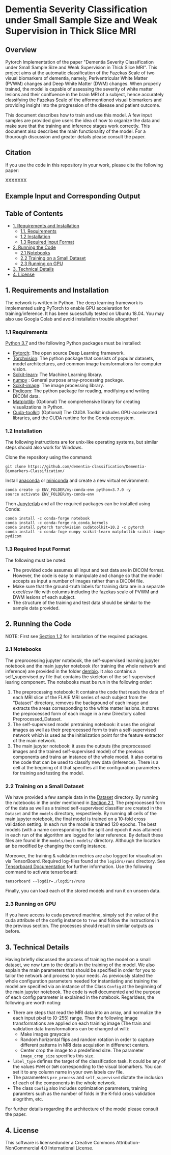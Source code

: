 # Dementia Severity Classification under Small Sample Size and Weak Supervision in Thick Slice MRI

## Overview

Pytorch Implementation of the paper "Dementia Severity Classification under Small Sample Size and Weak Supervision in Thick Slice MRI". This project aims at the automatic classification of the Fazekas Scale of two visual biomarkers of dementia, namely, Periventricular White Matter (PVWM) changes and Deep White Matter (DWM) changes. When properly trained, the model is capable of assessing the severity of white matter lesions and their conlfuence in the brain MRI of a subject, hence accurately classifying the Fazekas Scale of the afformentioned visual biomarkers and providing insight into the progression of the disease and patient outcome.

This document describes how to train and use this model. A few input samples are provided give users the idea of how to organize the data and make sure that the training and inference stages work correctly. This document also describes the main functionality of the model. For a thourough discussion and greater details please consult the paper.

## Citation

If you use the code in this repository in your work, please cite the following paper:

XXXXXXX

## Example Input and Corresponding Output

## Table of Contents
* [1. Requirements and Installation ](#1-requirements-and-installation)
  * [1.1. Requirements](#11-requirements)
  * [1.2 Installation](#12-installation)
  * [1.3 Required Input Format](#13-required-input-format)
* [2. Running the Code](#2-running-the-code)
  * [2.1 Notebooks](#21-notebooks) 
  * [2.2 Training on a Small Dataset](#22-training-on-a-small-dataset)
  * [2.3 Running on GPU](#23-running-on-gpu)
* [3. Technical Details](#3-technical-details)
* [4. License](#4-license)
 
## 1. Requirements and Installation  

The network is written in Python. The deep learning framework is implemented using PyTorch to enable GPU acceleration for training/inference. It has been sucessfully tested on Ubuntu 18.04. You may also use Googla Colab and avoid installation trouble altogether!

### 1.1 Requirements

[Python 3.7](https://www.python.org/downloads/) and the following Python packages must be installed:
- [Pytorch](https://www.pytorch.org/): The open source Deep Learning framework.
- [Torchvision](https://pytorch.org/vision/stable/index.html): The python package that consists of popular datasets, model architectures, and common image transformations for computer vision.
- [Scikit-learn](https://scikit-learn.org/stable/): The Machine Learning library.
- [numpy](http://www.numpy.org/) : General purpose array-processing package.
- [Scikit-image](https://scikit-image.org/): The image processing library.
- [Pydicom](https://pydicom.github.io/): The python package for reading, modifying and writing DICOM data.
- [Matplotlib](https://matplotlib.org/): (Optional) The comprehensive library for creating visualizations in Python.
- [Cuda-toolkit](https://developer.nvidia.com/cuda-toolkit): (Optional) The CUDA Toolkit includes GPU-accelerated libraries, and the CUDA runtime for the Conda ecosystem.

### 1.2 Installation

The following instructions are for unix-like operating systems, but similar steps should also work for Windows.

Clone the repository using the command:
```
git clone https://github.com/dementia-classification/Dementia-Biomarkers-Classification/
```

Install [anaconda](https://www.anaconda.com/download) or [miniconda](https://conda.io/miniconda.html) and create a new virtual environment:

```
conda create -p ENV_FOLDER/my-conda-env python=3.7.0 -y
source activate ENV_FOLDER/my-conda-env
```

Then [Jupyterlab](https://jupyter.org/index.html) and all the required packages can be installed using Conda:
```
conda install -c conda-forge notebook
conda install -c conda-forge nb_conda_kernels
conda install pytorch torchvision cudatoolkit=10.2 -c pytorch
conda install -c conda-foge numpy scikit-learn matplotlib scikit-image pydicom
```

### 1.3 Required Input Format
The following must be noted:
- The provided code assumes all input and test data are in DICOM format. However, the code is easy to manipulate and change so that the model accepts as input a number of images rather than a DICOM file.
- Make sure that the ground-truth labels for training data are in a separate excel/csv file with columns including the fazekas scale of PVWM and DWM lesions of each subject.
- The structure of the training and test data should be similar to the sample data provided.


## 2. Running the Code

NOTE: First see [Section 1.2](#12-installation) for installation of the required packages.

### 2.1 Notebooks
The preprocessing jupyter notebook, the self-supervised learning jupyter notebook and the main jupyter notebook (for training the whole network and inference) are provided in the folder [dembio](https://github.com/dementia-classification/Dementia-Biomarkers-Classification/tree/main/dembio). It also contains a self_supervised.py file that contains the skeleton of the self-supervised learing component.  The notebooks must be run in the following order:

  1. The preprocessing notebook: It contains the code that reads the data of each MRI slice of the FLAIE MRI series of each subject from the "Dataset" directory, removes the background of each image and extracts the areas corresponding to  the white matter lesions. It stores the preprocessed form of each image in a new Directory called Preprocessed_Dataset.
  2. The self-supervised model pretraining notebook: it uses the original images as well as their preprocessed form to train a self-supervised network which is used as the initialization point for the feature extractor of the main network.
  3. The main jupyter notebook: it uses the outputs (the preprocessed images and the trained self-supervised model) of the previous components and trains an instance of the whole model. It also contains the code that can be used to classify new data (inference). There is a cell at the begining of it that specifies all the configuration parameters for training and testing the model. 


### 2.2 Training on a Small Dataset

We have provided a few sample data in the [Dataset](https://github.com/dementia-classification/Dementia-Biomarkers-Classification/tree/main/data/Dataset) directory. By running the notebooks in the order mentioned in [Section 2.1](#21-notebooks), The preprocessed form of the data as well as a trained self-supervised classifier are created in the `Dataset` and the `models` directory, respectively. By running all cells of the main jupyter notebook, the final model is trained on a 10-fold cross validation setting. In each run the model is trained 120 epochs. The best models (with a name corresponding to the split and epoch it was attained) in each run of the algorithm are logged for later reference. By default these files are found in the `models/best-models/` directory. Although the location an be modified by changing the config instance.

Moreover, the training & validation metrics are also logged for visualisation via TensorBoard. Required log-files found at the `logidrs/runs` directory. See [Tensorboard Documentation](https://www.tensorflow.org/tensorboard/get_started) for further information. Use the following command to activate tensorboard:

```
tensorboard --logdir=./logdirs/runs
```

Finally, you can load each of the stored models and run it on unseen data.

### 2.3 Running on GPU

If you have access to cuda powered machine, simply set the value of the cuda attribute of the config instance to `True` and follow the instructions in the previous section. The processes should result in similar outputs as before.


## 3. Technical Details

Having briefly discussed the process of training the model on a small dataset, we now turn to the details in the training of the model. We also explain the main parameters that should be specified  in order for you to tailor the network and process to your needs. As previously stated the whole configuration parameters needed for instantiating and training the model are specified via an instance of the Class `Config` at the beginning of the main jupyter notebook. The code is well documented and the purpose of each config parameter is explained in the notebook. Regarldess, the following are worth noting:

- There are steps that read the MRI data into an array, and normalize the each input pixel to [0-255] range. Then the following image transformations are applied on each training image (The train and validation data transformations can be changed at will):
  - Make images grayscale
  - Random horizontal flips and random rotation in order to capture different patterns in MRI data acquistion in differenct centers.
  - Center crop the image to a predefined size. The parameter `image_crop_size` specifies this size.
- `label_type` defines the target of the classification task. It could be any of the values `PVWM` or `DWM` corresponding to the visual biomarkers. You can set it to any column name in your own labels csv file.
- The parameeters `pre_process` and `self_supervised` dictate the inclusion of each of the components in the whole network.
- The class `Config` also includes optimization parameters, training paramters such as the number of folds in the K-fold cross validation alogrithm, etc.

For further details regarding the architecture of the model please consult the paper.

## 4. License 

This software is licensedunder a Creative Commons Attribution-NonCommercial 4.0 International License.
